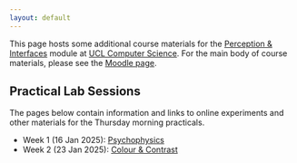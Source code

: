 ```yaml
---
layout: default
---
```

This page hosts some additional course materials for the
[Perception & Interfaces](https://www.ucl.ac.uk/module-catalogue/modules/perception-and-interfaces-COMP0160)
module at [UCL Computer Science](https://www.ucl.ac.uk/computer-science/).
For the main body of course materials, please see the
[Moodle page](https://moodle.ucl.ac.uk/course/view.php?id=41697).

## Practical Lab Sessions

The pages below contain information and links to online experiments
and other materials for the Thursday morning practicals.

* Week 1 (16 Jan 2025): [Psychophysics](lab1.html)
* Week 2 (23 Jan 2025): [Colour & Contrast](lab2.html)

<!--
* Week 3 (25 Jan 2024): [Auditory Perception](lab3.html)
* Week 4 (01 Feb 2024): [Data & Tactility](lab4.html)


Briefings for weeks 5-10 are (or will be) on
[Moodle](https://moodle.ucl.ac.uk/course/view.php?id=33682#module-4778462).

For these sessions we will make use of the [Unity game engine](https://unity.com/download).
**Please install this before Lab 5**. The suggested Unity version is 2019.4.34f1
[[Windows](https://download.unity3d.com/download_unity/6a9faed444f2/UnityDownloadAssistant-2019.4.34f1.exe),
[Mac](https://download.unity3d.com/download_unity/6a9faed444f2/UnityDownloadAssistant-2019.4.34f1.dmg)],
but in practice more recent versions also seem to work fine. Do not be intimidated by
Unity's licensing structure -- the free personal version is sufficient, and you do not
need to install any additional "build support" modules.

The lab content is provided in custom Unity packages, which can be
[downloaded here](https://github.com/davidswapp/CD_ratios/archive/refs/heads/main.zip). 
-->

<!--
Some additional Unity code developed in later sessions may be found in the
[Unity](https://github.com/comp0160/unity) repository.
-->

<!--
## Coursework

There is one assessed coursework component, worth 30% of the overall module marks.
Details of this assignment can be found at the link below.

* [Individual Coursework Brief](coursework.html)
-->